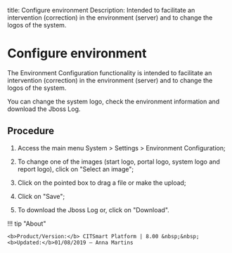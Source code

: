 title: Configure environment
Description: Intended to facilitate an intervention (correction) in the environment (server) and to change the logos of the system.
# Configure environment

The Environment Configuration functionality is intended to facilitate an
intervention (correction) in the environment (server) and to change the logos of
the system.

You can change the system logo, check the environment information and download
the Jboss Log.

Procedure
-------------

1.  Access the main menu System \> Settings \> Environment Configuration;

2.  To change one of the images (start logo, portal logo, system logo and report logo), click on "Select an image";

3.  Click on the pointed box to drag a file or make the upload;

4.  Click on "Save";

5.  To download the Jboss Log or, click on "Download".


!!! tip "About"

    <b>Product/Version:</b> CITSmart Platform | 8.00 &nbsp;&nbsp;
    <b>Updated:</b>01/08/2019 – Anna Martins
